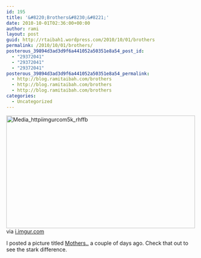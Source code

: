 ```yaml
---
id: 195
title: '&#8220;Brothers&#8230;&#8221;'
date: 2010-10-01T02:36:00+00:00
author: rami
layout: post
guid: http://rtaibah1.wordpress.com/2010/10/01/brothers
permalink: /2010/10/01/brothers/
posterous_39894d3ad3d9f6a441052a50351e8a54_post_id:
  - "29372041"
  - "29372041"
  - "29372041"
posterous_39894d3ad3d9f6a441052a50351e8a54_permalink:
  - http://blog.ramitaibah.com/brothers
  - http://blog.ramitaibah.com/brothers
  - http://blog.ramitaibah.com/brothers
categories:
  - Uncategorized
---
```

<div class="posterous_bookmarklet_entry">
  <div class='p_embed p_image_embed'>
    <a href="http://139.59.20.41/wp-content/uploads/2011/12/media_httpiimgurcom5k_rhffb-scaled1000.jpg"><img alt="Media_httpiimgurcom5k_rhffb" height="299" src="http://139.59.20.41/wp-content/uploads/2011/12/media_httpiimgurcom5k_rhffb-scaled1000.jpg?w=300" width="500" /></a>
  </div>
  
  <div class="posterous_quote_citation">
    via <a href="http://i.imgur.com/5kYnJ.jpg">i.imgur.com</a>
  </div>
  
  <p />
  
  <div class="posterous_quote_citation">
    I posted a picture titled <a href="http://blog.ramitaibah.com/mothers>">Mothers..</a> a couple of days ago. Check that out to see the stark difference.
  </div>
  
  <p>
    &nbsp;
  </p>
</div>